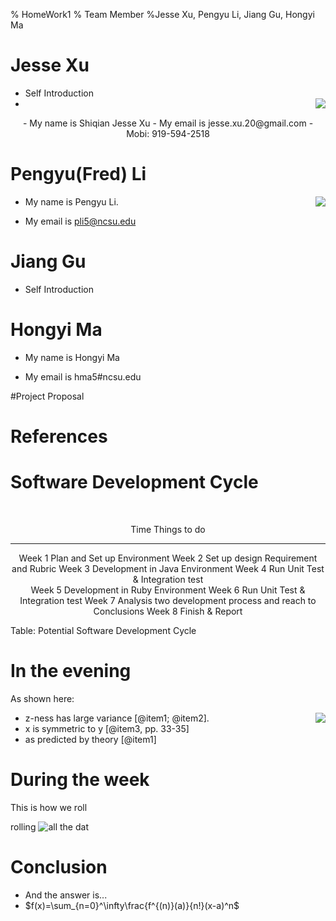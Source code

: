 % HomeWork1
% Team Member
%Jesse Xu, Pengyu Li, Jiang Gu, Hongyi Ma

# Jesse Xu
- Self Introduction
- <img align=right src="../img/jesse.jpg">

<center>
- My name is Shiqian Jesse Xu
- My email is jesse.xu.20@gmail.com
- Mobi: 919-594-2518

</center>

# Pengyu(Fred) Li

<img align=right src="../img/cat.jpg">

- My name is Pengyu Li.

- My email is pli5@ncsu.edu

# Jiang Gu
- Self Introduction

# Hongyi Ma
- My name is Hongyi Ma

- My email is hma5#ncsu.edu

#Project Proposal

# References


# Software Development Cycle



<br>
<center>

  Time      Things to do
---------   -------------------------------------
   Week 1     Plan and Set up Environment
   Week 2     Set up design Requirement and Rubric
   Week 3     Development in Java Environment
   Week 4     Run Unit Test & Integration test  
   Week 5     Development in Ruby Environment
   Week 6     Run Unit Test & Integration test
   Week 7     Analysis two development process and reach to Conclusions
   Week 8     Finish &  Report
</center>
	
Table:  Potential Software Development Cycle


# In the evening

As shown here:

<img align=right src="../img/plot/plot1.png">

- z-ness has large variance [@item1; @item2].
- x is symmetric to y  [@item3, pp. 33-35]
- as predicted by theory [@item1]


# During the week

This is how we roll

rolling ![all the dat](../img/dot/dot1.png)

# Conclusion

- And the answer is...
- $f(x)=\sum_{n=0}^\infty\frac{f^{(n)}(a)}{n!}(x-a)^n$

